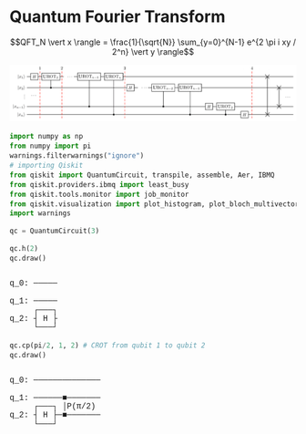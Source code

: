 # Quantum Fourier Transform

$$QFT_N \vert x \rangle =  \frac{1}{\sqrt{N}} \sum_{y=0}^{N-1} e^{2 \pi i xy / 2^n} \vert y \rangle$$

![](images/qft.png)


```python
import numpy as np
from numpy import pi
warnings.filterwarnings("ignore")
# importing Qiskit
from qiskit import QuantumCircuit, transpile, assemble, Aer, IBMQ
from qiskit.providers.ibmq import least_busy
from qiskit.tools.monitor import job_monitor
from qiskit.visualization import plot_histogram, plot_bloch_multivector
import warnings
```


```python
qc = QuantumCircuit(3)
```


```python
qc.h(2)
qc.draw()
```




<pre style="word-wrap: normal;white-space: pre;background: #fff0;line-height: 1.1;font-family: &quot;Courier New&quot;,Courier,monospace">          
q_0: ─────

q_1: ─────
     ┌───┐
q_2: ┤ H ├
     └───┘</pre>




```python
qc.cp(pi/2, 1, 2) # CROT from qubit 1 to qubit 2
qc.draw()
```




<pre style="word-wrap: normal;white-space: pre;background: #fff0;line-height: 1.1;font-family: &quot;Courier New&quot;,Courier,monospace">                   
q_0: ──────────────

q_1: ──────■───────
     ┌───┐ │P(π/2) 
q_2: ┤ H ├─■───────
     └───┘         </pre>


